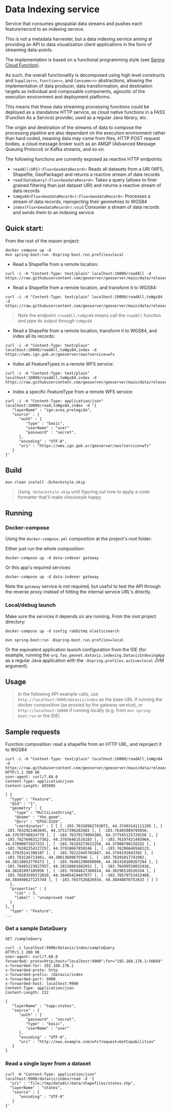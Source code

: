 # Data Indexing service

Service that consumes geospatial data streams and pushes each feature/record to an indexing service.

This is not a metadata harvester, but a data indexing service aiming at providing
an API to data visualization client applications in the form of streaming
data-points.

The implementation is based on a functional programming style (see [Spring Cloud Function](https://docs.spring.io/spring-cloud-function/docs/current/reference/html/spring-cloud-function.html)).

As such, the overall functionality is decomposed using high level constructs and `Supplier<>`, `Function<>`, and `Consumer<>` abstractions,
allowing the implementation of data producer, data transformation, and destination targets as individual and composable components, agnostic of
the execution environment and deployment platforms.

This means that these data streaming processing functions could be deployed as a standalone HTTP service, as cloud native functions in a
FASS (Function As a Service) provider, used as a regular Java library, etc. 

The origin and destination of the streams of data to compose the processing pipeline are also dependant on the execution environment rather
than hard coded, meaning data may come from files, HTTP POST request bodies, a cloud message broker such as an AMQP (Advanced Message Queuing Protocol)
or Kafka streams, and so on.

The following functions are currently exposed as reactive HTTP endpoints:

* `readAll(URI):Flux<GeodataRecord>`: Reads all datasets from a URI (WFS, Shapefile, GeoPackage) and returns a reactive stream of data records
* `read(DataQuery):Flux<GeodataRecord>`: Takes a query (allows to finer grained filtering than just dataset URI) and returns a reactive stream of data records
* `toWgs84(Flux<GeodataRecord>):Flux<GeodataRecord>`: Processes a stream of data records, reprojecting their geometries to WGS84
* `index(Flux<GeodataRecord>):void` Consumer a stream of data records and sends them to an indexing service

## Quick start:

From the root of the maven project:

```
docker compose up -d
mvn spring-boot:run -Dspring-boot.run.profiles=local
```

* Read a Shapefile from a remote location:

```
curl -i -H "Content-Type: text/plain" localhost:10000/readAll -d  https://raw.githubusercontent.com/geoserver/geoserver/main/data/release/data/sf/roads.shp
```

* Read a Shapefile from a remote location, and transform it to WGS84:

```
curl -i -H "Content-Type: text/plain" localhost:10000/readAll,toWgs84 -d  https://raw.githubusercontent.com/geoserver/geoserver/main/data/release/data/sf/roads.shp
```
> Note the endpoint `/readAll,toWgs84` means call the `readAll` function and pipe its output through `toWgs84`

* Read a Shapefile from a remote location, transform it to WGS84, and index all its records:

```
curl -i -H "Content-Type: text/plain" localhost:10000/readAll,toWgs84,index -d  https://wms.ign.gob.ar/geoserver/ows?service=wfs
```

* Index all FeatureTypes in a remote WFS service:

```
curl -i -H "Content-Type: text/plain" localhost:10000/readAll,toWgs84,index -d  https://raw.githubusercontent.com/geoserver/geoserver/main/data/release/data/sf/roads.shp
```

* Index a specific FeatureType from a remote WFS service:

```
curl -i -H "Content-Type: application/json" localhost:10000/read,toWgs84,index -d '{
   "layerName" : "ign:area_protegida",
   "source" : {
      "auth" : {
         "type" : "basic",
         "userName" : "user"
         "password" : "secret",
      },
      "encoding" : "UTF-8",
      "uri" : "https://wms.ign.gob.ar/geoserver/ows?service=wfs"
   }
}'
```

## Build

```
mvn clean install -Dcheckstyle.skip
```

> Using `-Dcheckstyle.skip` until figuring out how to apply a code formatter that'll make checkstyle happy

## Running

### Docker-compose

Using the `docker-compose.yml` composition at the project's root folder:

Either just run the whole composition:

```
docker-compose up -d data-indexer gateway
```

Or this app's required services:

```
docker-compose up -d data-indexer gateway
```

Note the `gateway` service is not required, but useful to test the API through the reverse proxy instead of hitting the internal service URL's directly.

### Local/debug launch

Make sure the services it depends on are running. From the root project directory:

```
docker-compose up -d config rabbitmq elasticsearch
```

```
mvn spring-boot:run -Dspring-boot.run.profiles=local
```

Or the equivalent application launch configuration from the IDE (for example, running the `org.fao.geonet.dataviz.indexing.DatavizIndexingApp`
as a regular Java application with the `-Dspring.profiles.active=local` JVM argument).


## Usage

> In the following API example calls, use `http://localhost:9900/dataviz/index` as the base URL if running the
docker composition (as proxied by the gateway service), or `http://localhost:10000` if running locally 
(e.g. from `mvn spring-boot:run` or the IDE).

## Sample requests

Function composition: read a shapefile from an HTTP URL, and reproject it to WGS84

```
curl -i -H "Content-Type: text/plain" localhost:10000/readAll,toWgs84 -d  https://raw.githubusercontent.com/geoserver/geoserver/main/data/release/data/sf/roads.shp
HTTP/1.1 200 OK
user-agent: curl/7.68.0
Content-Type: application/json
Content-Length: 455095

[ {
  "type" : "Feature",
  "@id" : "1",
  "geometry" : {
    "type" : "MultiLineString",
    "@name" : "the_geom",
    "@srs" : "EPSG:4326",
    "coordinates" : [ [ [ -103.76318962743072, 44.37493141111295 ], [ -103.7632921483645, 44.37517396282682 ], [ -103.76405089795956, 44.37670748824779 ], [ -103.76379179094388, 44.377545125729156 ], [ -103.76276983127362, 44.37836461516183 ], [ -103.76197421493964, 44.37890071027333 ], [ -103.76193273622258, 44.37908700228332 ], [ -103.76202254127257, 44.37918667850246 ], [ -103.76206646568123, 44.37929141388107 ], [ -103.76222445702847, 44.3794191843382 ], [ -103.763226713461, 44.38013689675946 ], [ -103.76391017741982, 44.38118653776573 ], [ -103.76401290698996, 44.381418109267294 ], [ -103.76485223827957, 44.38228801602651 ], [ -103.76499558832916, 44.38281097185956 ], [ -103.76504627360814, 44.38296518526334 ], [ -103.76583595572829, 44.38405424487977 ], [ -103.76579753422489, 44.384498627125744 ], [ -103.7657526826934, 44.38448870752633 ] ] ]
  },
  "properties" : {
    "cat" : 5,
    "label" : "unimproved road"
  }
}, {
  "type" : "Feature",
...
```

### Get a sample DataQuery

```
GET /sampleQuery
```

```
curl -i localhost:9900/dataviz/index/sampleQuery
HTTP/1.1 200 OK
user-agent: curl/7.68.0
forwarded: proto=http;host="localhost:9900";for="192.168.176.1:56684"
x-forwarded-for: 192.168.176.1
x-forwarded-proto: http
x-forwarded-prefix: /dataviz/index
x-forwarded-port: 9900
x-forwarded-host: localhost:9900
Content-Type: application/json
Content-Length: 212

{
   "layerName" : "topp:states",
   "source" : {
      "auth" : {
         "password" : "secret",
         "type" : "basic",
         "userName" : "user"
      },
      "encoding" : "UTF-8",
      "uri" : "http://ows.example.com/wfs?request=GetCapabilities"
   }
}
```

### Read a single layer from a dataset

```
curl -H "Content-Type: application/json" localhost:9900/dataviz/index/read -d '{
  "uri" : "file:/tmp/datadir/data/shapefiles/states.shp",
  "layerName" : "states",
   "source" : {
      "encoding" : "UTF-8"
   }
}'
```